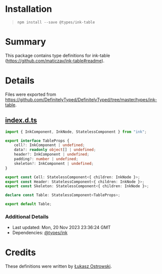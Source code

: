 # Installation
> `npm install --save @types/ink-table`

# Summary
This package contains type definitions for ink-table (https://github.com/maticzav/ink-table#readme).

# Details
Files were exported from https://github.com/DefinitelyTyped/DefinitelyTyped/tree/master/types/ink-table.
## [index.d.ts](https://github.com/DefinitelyTyped/DefinitelyTyped/tree/master/types/ink-table/index.d.ts)
````ts
import { InkComponent, InkNode, StatelessComponent } from "ink";

export interface TableProps {
    cell?: InkComponent | undefined;
    data?: readonly object[] | undefined;
    header?: InkComponent | undefined;
    padding?: number | undefined;
    skeleton?: InkComponent | undefined;
}

export const Cell: StatelessComponent<{ children: InkNode }>;
export const Header: StatelessComponent<{ children: InkNode }>;
export const Skeleton: StatelessComponent<{ children: InkNode }>;

declare const Table: StatelessComponent<TableProps>;

export default Table;

````

### Additional Details
 * Last updated: Mon, 20 Nov 2023 23:36:24 GMT
 * Dependencies: [@types/ink](https://npmjs.com/package/@types/ink)

# Credits
These definitions were written by [Łukasz Ostrowski](https://github.com/lukostry).
